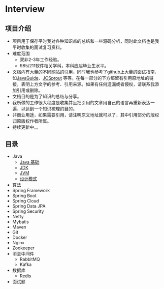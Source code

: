 # Interview

## 项目介绍
- 项目用于保存平时我对各种知识点的总结和一些源码分析，同时此文档也是我平时收集的面试复习资料。
- 难度范围
  - 双非2-3年工作经验。
  - 985/211软件相关学科，本科应届毕业生水平。
- 文档内有大量的不同网站的引用，同时我也参考了github上大量的面试指南，如[JavaGuide](https://github.com/Snailclimb/JavaGuide)、[JCSprout](https://github.com/crossoverJie/JCSprout) 等等。在每一部分的下方都留有引用原地址的链接，表明上方文字的参考、引用来源。如果有任何遗漏或者侵权，请联系我添加引用或删除。
- 文档目的是为了知识的总结与分享。
- 我所做的工作很大程度是收集并且把引用的文章用自己的语言再重新表达一遍，以达到一个知识梳理的目的。
- 非商业用途，如果需要引用，请注明原文地址就可以了，其中引用部分的版权归原版权作者所属。
- 持续更新中。。



## 目录

- Java
  - [Java 基础](https://github.com/ideolty/Interview/blob/master/Java基础.md)
  - [JDK](https://github.com/ideolty/Interview/blob/master/JDK.md)
  - [JVM](https://github.com/ideolty/Interview/blob/master/JVM.md)
  - [设计模式](https://github.com/ideolty/Interview/blob/master/设计模式.md)
- [算法](https://github.com/ideolty/Interview/blob/master/算法.md)
- Spring Framework
- Spring Boot
- Spring Cloud
- Spring Data JPA
- Spring Security
- Netty
- Mybatis
- Maven
- Git
- Docker
- Nginx
- Zookeeper
- 消息中间件
  - RabbitMQ
  - Kafka
- 数据库
  - Redis
- 面试题